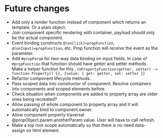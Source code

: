 # Future changes

* Add only a render function instead of component which returns an template. Or a plain object.
* Join component specific rendering with container, payload should only be the actual component.
* Event binding constructs `@(onClick)=propFunction`, `@(onInput)=propFunction`, etc. Prop function will receive the event as the parameter.
* Add `#propParam` for two-way data binding on input fields. In case of `#propFunction` that function should have getter and setter methods. Make a helper function for this `.toPropertyFunction(getter, setter) -> function Property() {}, {value: { get: getter, set: setter }}`
* Refactor component lifecycle methods.
* Pass scoped data into constructor of component. Resolve containers into components and scoped elements before.
* Check situation when components are added to property array are older ones being recreated?
* Allow passing of whole component to property array and it will automatically bind to component.owner.
* Allow component property traversal @propObject.param.anotherParam.value. User will have to call refresh.
* Make a top root scope automatically so that there is no need data-assign on html element.